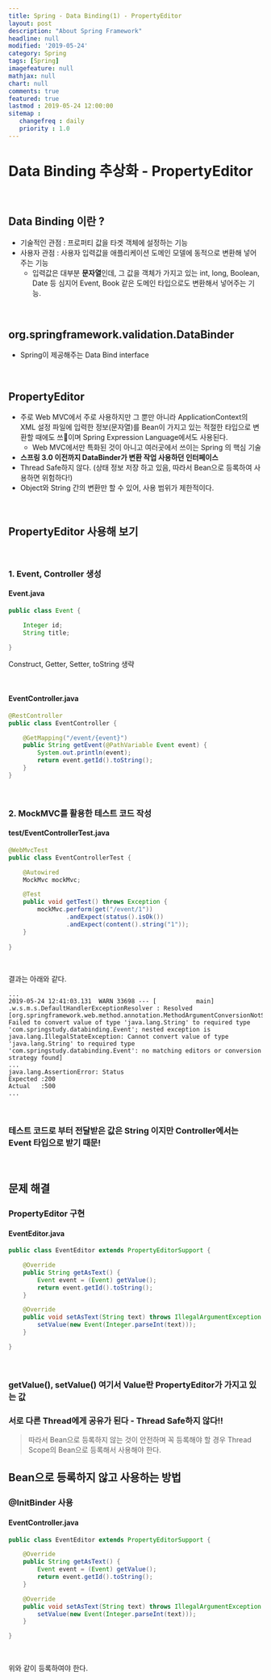 ```yaml
---
title: Spring - Data Binding(1) - PropertyEditor
layout: post
description: "About Spring Framework"
headline: null
modified: '2019-05-24'
category: Spring
tags: [Spring]
imagefeature: null
mathjax: null
chart: null
comments: true
featured: true
lastmod : 2019-05-24 12:00:00
sitemap :  
   changefreq : daily
   priority : 1.0
---
```


# Data Binding 추상화 - PropertyEditor

<br />

## Data Binding 이란 ?  

- 기술적인 관점 : 프로퍼티 값을 타겟 객체에 설정하는 기능
- 사용자 관점 : 사용자 입력값을 애플리케이션 도메인 모델에 동적으로 변환해 넣어주는 기능
    - 입력값은 대부분 **문자열**인데, 그 값을 객체가 가지고 있는 int, long, Boolean, Date 등 심지어 Event, Book 같은 도메인 타입으로도 변환해서 넣어주는 기능.

<br />

## org.springframework.validation.DataBinder  

- Spring이 제공해주는 Data Bind interface  

<br />

## PropertyEditor  
  
- 주로 Web MVC에서 주로 사용하지만 그 뿐만 아니라 ApplicationContext의 XML 설정 파일에 입력한 정보(문자열)를 Bean이 가지고 있는 적절한 타입으로 변환할 때에도 쓰이며 Spring Expression Language에서도 사용된다.
    - Web MVC에서만 특화된 것이 아니고 여러곳에서 쓰이는 Spring 의 핵심 기술  
- **스프링 3.0 이전까지 DataBinder가 변환 작업 사용하던 인터페이스**
- Thread Safe하지 않다. (상태 정보 저장 하고 있음, 따라서 Bean으로 등록하여 사용하면 위험하다!)
- Object와 String 간의 변환만 할 수 있어, 사용 범위가 제한적이다.
  
<br />

## PropertyEditor 사용해 보기  

<br />
  
### 1. Event, Controller 생성  
  
#### Event.java
```java
public class Event {

    Integer id;
    String title;

}
```  

Construct, Getter, Setter, toString 생략

<br />

#### EventController.java  
  
```java
@RestController
public class EventController {

    @GetMapping("/event/{event}")
    public String getEvent(@PathVariable Event event) {
        System.out.println(event);
        return event.getId().toString();
    }
}
```  

<br />

### 2. MockMVC를 활용한 테스트 코드 작성  

#### test/EventControllerTest.java  
  
```java
@WebMvcTest
public class EventControllerTest {

    @Autowired
    MockMvc mockMvc;

    @Test
    public void getTest() throws Exception {
        mockMvc.perform(get("/event/1"))
                .andExpect(status().isOk())
                .andExpect(content().string("1"));
    }
    
}
```
  
<br />
  
결과는 아래와 같다.  
  
```vim
...
2019-05-24 12:41:03.131  WARN 33698 --- [           main] .w.s.m.s.DefaultHandlerExceptionResolver : Resolved [org.springframework.web.method.annotation.MethodArgumentConversionNotSupportedException: Failed to convert value of type 'java.lang.String' to required type 'com.springstudy.databinding.Event'; nested exception is java.lang.IllegalStateException: Cannot convert value of type 'java.lang.String' to required type 'com.springstudy.databinding.Event': no matching editors or conversion strategy found]
...
java.lang.AssertionError: Status 
Expected :200
Actual   :500
...
```  

<br />
  
### 테스트 코드로 부터 전달받은 값은 String 이지만 Controller에서는 Event 타입으로 받기 때문! 

<br />
  
## 문제 해결  
  
### PropertyEditor 구현  
  
#### EventEditor.java  
  
```java
public class EventEditor extends PropertyEditorSupport {

    @Override
    public String getAsText() {
        Event event = (Event) getValue();
        return event.getId().toString();
    }

    @Override
    public void setAsText(String text) throws IllegalArgumentException {
        setValue(new Event(Integer.parseInt(text)));
    }

}
```
  
<br />

### getValue(), setValue() 여기서 Value란 PropertyEditor가 가지고 있는 값  
### 서로 다른 Thread에게 공유가 된다 - Thread Safe하지 않다!!  

> 따라서 Bean으로 등록하지 않는 것이 안전하며 꼭 등록해야 할 경우 Thread Scope의 Bean으로 등록해서 사용해야 한다.  
  
## Bean으로 등록하지 않고 사용하는 방법  
  
### @InitBinder 사용
  
#### EventController.java  
  
```java
public class EventEditor extends PropertyEditorSupport {

    @Override
    public String getAsText() {
        Event event = (Event) getValue();
        return event.getId().toString();
    }

    @Override
    public void setAsText(String text) throws IllegalArgumentException {
        setValue(new Event(Integer.parseInt(text)));
    }

}
```
  
<br /> 

위와 같이 등록하여야 한다.

